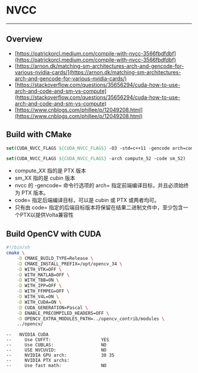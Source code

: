 # NVCC

---

## Overview

- [https://patrickorcl.medium.com/compile-with-nvcc-3566fbdfdbf](https://patrickorcl.medium.com/compile-with-nvcc-3566fbdfdbf)
- [https://arnon.dk/matching-sm-architectures-arch-and-gencode-for-various-nvidia-cards/](https://arnon.dk/matching-sm-architectures-arch-and-gencode-for-various-nvidia-cards/)
- [https://stackoverflow.com/questions/35656294/cuda-how-to-use-arch-and-code-and-sm-vs-compute](https://stackoverflow.com/questions/35656294/cuda-how-to-use-arch-and-code-and-sm-vs-compute)
- [https://www.cnblogs.com/phillee/p/12049208.html](https://www.cnblogs.com/phillee/p/12049208.html)

## Build with CMake

```cmake title="CMakeLists"
set(CUDA_NVCC_FLAGS ${CUDA_NVCC_FLAGS} -O3 -std=c++11 -gencode arch=compute_52,code=sm_52)

set(CUDA_NVCC_FLAGS ${CUDA_NVCC_FLAGS} -arch compute_52 -code sm_52)
```

- compute_XX 指的是 PTX 版本
- sm_XX 指的是 cubin 版本
- nvcc 的 -gencode= 命令行选项的 arch= 指定前端编译目标，并且必须始终为 PTX 版本。
- code= 指定后端编译目标，可以是 cubin 或 PTX 或两者均可。
- 只有由 code= 指定的后端目标版本将保留在结果二进制文件中，至少包含一个PTX以提供Volta兼容性


## Build OpenCV with CUDA 

```sh
#!/bin/sh
cmake \
    -D CMAKE_BUILD_TYPE=Release \
    -D CMAKE_INSTALL_PREFIX=/opt/opencv_34 \
    -D WITH_VTK=OFF \
    -D WITH_MATLAB=OFF \
    -D WITH_TBB=ON \
    -D WITH_IPP=OFF \
    -D WITH_FFMPEG=OFF \
    -D WITH_V4L=ON \
    -D WITH_CUDA=ON \
    -D CUDA_GENERATION=Pascal \
    -D ENABLE_PRECOMPILED_HEADERS=OFF \
    -D OPENCV_EXTRA_MODULES_PATH=../opencv_contrib/modules \
    ../opencv/
```

```title="output"
--   NVIDIA CUDA
--     Use CUFFT:                   YES
--     Use CUBLAS:                  NO
--     USE NVCUVID:                 NO
--     NVIDIA GPU arch:             30 35
--     NVIDIA PTX archs:
--     Use fast math:               NO
```
